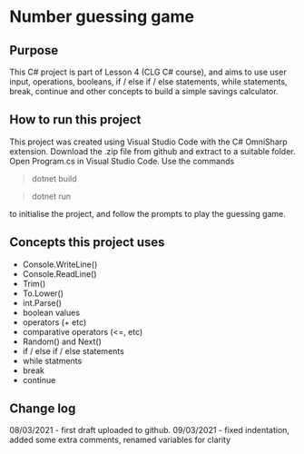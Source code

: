 # Number guessing game
## Purpose
This C# project is part of Lesson 4 (CLG C# course), and aims to use user input, operations, booleans, if / else if / else statements, while statements, break, continue and other concepts to build a simple savings calculator.

## How to run this project
This project was created using Visual Studio Code with the C# OmniSharp extension. Download the .zip file from github and extract to a suitable folder. Open Program.cs in Visual Studio Code. Use the commands

> dotnet build

> dotnet run

to initialise the project, and follow the prompts to play the guessing game.

## Concepts this project uses
- Console.WriteLine()
- Console.ReadLine()
- Trim()
- To.Lower()
- int.Parse()
- boolean values
- operators (+ etc)
- comparative operators (<=, etc)
- Random() and Next()
- if / else if / else statements
- while statments
- break
- continue

## Change log
08/03/2021 - first draft uploaded to github.
09/03/2021 - fixed indentation, added some extra comments, renamed variables for clarity
